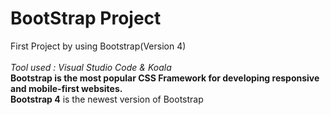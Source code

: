 # BootStrap Project
 First Project  by  using Bootstrap(Version 4)<br><br>
 <i>Tool used : Visual Studio Code & Koala</i><br>
<b>Bootstrap is the most popular CSS Framework for developing responsive and mobile-first websites.</b><br>
<b>Bootstrap 4</b> is the newest version of Bootstrap
